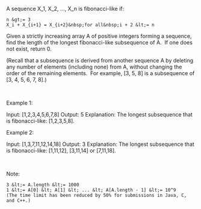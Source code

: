 A sequence X_1, X_2, ..., X_n&nbsp;is fibonacci-like if:


	n &gt;= 3
	X_i + X_{i+1} = X_{i+2}&nbsp;for all&nbsp;i + 2 &lt;= n


Given a strictly increasing&nbsp;array&nbsp;A of positive integers forming a sequence, find the length of the longest fibonacci-like subsequence of A.&nbsp; If one does not exist, return 0.

(Recall that a subsequence is derived from another sequence A by&nbsp;deleting any number of&nbsp;elements (including none)&nbsp;from A, without changing the order of the remaining elements.&nbsp; For example, [3, 5, 8] is a subsequence of [3, 4, 5, 6, 7, 8].)

&nbsp;




Example 1:


Input: [1,2,3,4,5,6,7,8]
Output: 5
Explanation:
The longest subsequence that is fibonacci-like: [1,2,3,5,8].


Example 2:


Input: [1,3,7,11,12,14,18]
Output: 3
Explanation:
The longest subsequence that is fibonacci-like:
[1,11,12], [3,11,14] or [7,11,18].


&nbsp;

Note:


	3 &lt;= A.length &lt;= 1000
	1 &lt;= A[0] &lt; A[1] &lt; ... &lt; A[A.length - 1] &lt;= 10^9
	(The time limit has been reduced by 50% for submissions in Java, C, and C++.)

